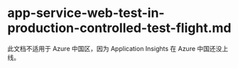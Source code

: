 # app-service-web-test-in-production-controlled-test-flight.md

此文档不适用于 Azure 中国区，因为 Application Insights 在 Azure 中国还没上线。